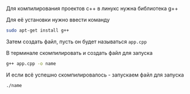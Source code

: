 Для компилирования проектов c++ в линукс нужна библиотека g++

Для её установки нужно ввести команду 
```bash
sudo apt-get install g++
```

Затем создать файл, пусть он будет называться `app.cpp`

В терминале скомпилировать и создать файл для запуска

```bash
g++ app.cpp -o name
```

И если всё успешно скомпилировалось - запускаем файл для запуска

```shell
./name
```

